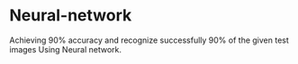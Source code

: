 # Neural-network
Achieving 90% accuracy and recognize successfully 90% of the given test images Using Neural network.
